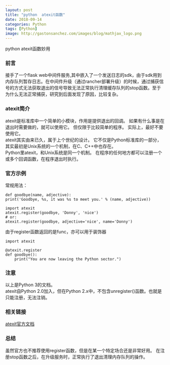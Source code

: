 ```yaml
---
layout: post
title: "python  atexit函数"
date: 2018-09-14
categories: Python
tags: [Python]
image: http://gastonsanchez.com/images/blog/mathjax_logo.png
---
```

python  atexit函数妙用
<!-- more -->
### 前言
接手了一个flask web中间件服务,其中嵌入了一个发送日志的sdk，由于sdk用到内存队列暂存日志。在中间件升级（通过rancher部署升级）的时候，通过捕获信号的方式无法获取退出的信号导致无法正常执行清理缓存队列的stop函数。至于为什么无法正常捕获，研究到后面发现了原因，比较复杂。


### atexit简介
atexit是标准库中一个简单的小模块，作用是提供退出的回调。 如果有什么事是在退出时需要做的，就可以使用它。 但仅限于比较简单的程序。 实际上，最好不要使用它。  
atexit其实由来已久，属于上个世纪的设计。 它不仅是Python标准库的一部分，其实最初是Unix系统的一个机制，在C、C++中也存在。  
Python里atexit，和Unix系统是同一个机制。 在程序的任何地方都可以注册一个或多个回调函数，在程序退出时执行。   

### 官方示例
常规用法：

    def goodbye(name, adjective):
    print('Goodbye, %s, it was %s to meet you.' % (name, adjective))
    
    import atexit
    atexit.register(goodbye, 'Donny', 'nice')
    # or:
    atexit.register(goodbye, adjective='nice', name='Donny')

由于register函数返回的是func，亦可以用于装饰器
    
    import atexit

    @atexit.register
    def goodbye():
        print("You are now leaving the Python sector.")

### 注意
以上是Python 3的文档。  
atexit自Python 2.0加入，但在Python 2.x中，不包含unregister()函数。也就是只能注册，无法注销。
        

### 相关链接
[atexit官方文档](https://docs.python.org/zh-cn/3/library/atexit.html)  

### 总结
虽然官方也不推荐使用register函数，但是在某一个特定场合还是非常好用。
在注册stop函数之后，在升级服务时，正常执行了退出清理内存队列的操作。